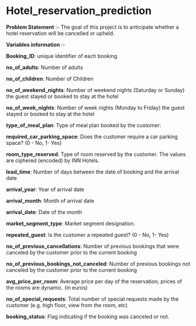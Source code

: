 # Hotel_reservation_prediction


**Problem Statement** :- The goal of this project is to anticipate whether a hotel reservation will be cancelled or upheld.

**Variables information** :-

**Booking_ID**: unique identifier of each booking

**no_of_adults**: Number of adults

**no_of_children**: Number of Children

**no_of_weekend_nights**: Number of weekend nights (Saturday or Sunday) the guest stayed or booked to stay at the hotel

**no_of_week_nights**: Number of week nights (Monday to Friday) the guest stayed or booked to stay at the hotel

**type_of_meal_plan**: Type of meal plan booked by the customer:

**required_car_parking_space**: Does the customer require a car parking space? (0 - No, 1- Yes)

**room_type_reserved**: Type of room reserved by the customer. The values are ciphered (encoded) by INN Hotels.

**lead_time**: Number of days between the date of booking and the arrival date

**arrival_year**: Year of arrival date

**arrival_month**: Month of arrival date

**arrival_date**: Date of the month

**market_segment_type**: Market segment designation.

**repeated_guest**: Is the customer a repeated guest? (0 - No, 1- Yes)

**no_of_previous_cancellations**: Number of previous bookings that were canceled by the customer prior to the current booking

**no_of_previous_bookings_not_canceled**: Number of previous bookings not canceled by the customer prior to the current booking

**avg_price_per_room**: Average price per day of the reservation; prices of the rooms are dynamic. (in euros)

**no_of_special_requests**: Total number of special requests made by the customer (e.g. high floor, view from the room, etc)

**booking_status**: Flag indicating if the booking was canceled or not.
